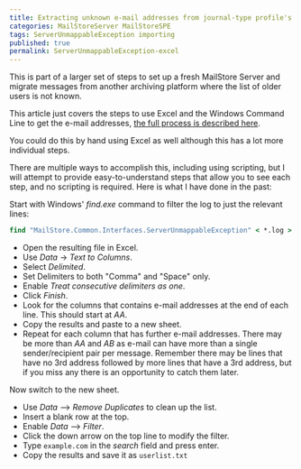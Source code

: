```yaml
---
title: Extracting unknown e-mail addresses from journal-type profile's debug log via Excel-757d218f
categories: MailStoreServer MailStoreSPE
tags: ServerUnmappableException importing
published: true
permalink: ServerUnmappableException-excel
--- 
```

This is part of a larger set of steps to set up a fresh MailStore Server and migrate messages from another archiving platform where the list of older users is not known.

This article just covers the steps to use Excel and the Windows Command Line to get the e-mail addresses, [the full process is described here](ServerUnmappableException.md).

You could do this by hand using Excel as well although this has a lot more individual steps.

There are multiple ways to accomplish this, including using scripting, but I will attempt to provide easy-to-understand steps that allow you to see each step, and no scripting is required. Here is what I have done in the past:

Start with Windows' *find.exe* command to filter the log to just the relevant lines:

```cmd
find "MailStore.Common.Interfaces.ServerUnmappableException" < *.log > userlist.txt
````

- Open the resulting file in Excel.
- Use *Data* -> *Text to Columns*.
- Select *Delimited*.
- Set Delimiters to both "Comma" and "Space" only.
- Enable *Treat consecutive delimiters as one*.
- Click *Finish*.
- Look for the columns that contains e-mail addresses at the end of each line. This should start at *AA*.
- Copy the results and paste to a new sheet.
- Repeat for each column that has further e-mail addresses. There may be more than *AA* and *AB* as e-mail can have more than a single sender/recipient pair per message. Remember there may be lines that have no 3rd address followed by more lines that have a 3rd address, but if you miss any there is an opportunity to catch them later.

Now switch to the new sheet.

- Use *Data* --> *Remove Duplicates* to clean up the list.
- Insert a blank row at the top.
- Enable *Data* --> *Filter*.
- Click the down arrow on the top line to modify the filter.
- Type `example.com` in the *search* field and press enter.
- Copy the results and save it as `userlist.txt`
